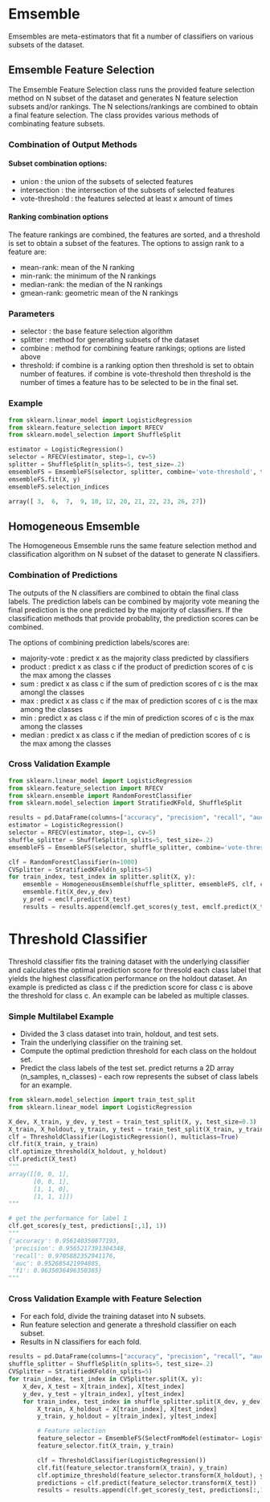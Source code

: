 # Emsemble
Emsembles are meta-estimators that fit a number of classifiers on various subsets of the dataset. 

## Emsemble Feature Selection
The Emsemble Feature Selection class runs the provided feature selection method on N subset of the dataset 
and generates N feature selection subsets and/or rankings. 
The N selections/rankings are combined to obtain a final feature selection. 
The class provides various methods of combinating feature subsets.

### Combination of Output Methods
#### Subset combination options: 
- union : the union of the subsets of selected features 
- intersection : the intersection of the subsets of selected features 
- vote-threshold : the features selected at least x amount of times

#### Ranking combination options
The feature rankings are combined, the features are sorted, and a threshold is set to obtain a subset of the features. 
The options to assign rank to a feature are:
- mean-rank: mean of the N ranking 
- min-rank: the minimum of the N rankings
- median-rank: the median of the N rankings 
- gmean-rank: geometric mean of the N rankings

### Parameters
- selector : the base feature selection algorithm
- splitter : method for generating subsets of the dataset 
- combine : method for combining feature rankings; options are listed above 
- threshold: if combine is a ranking option then threshold is set to obtain number of features. 
if combine is vote-threshold then threshold is the number of times a feature has to be selected to be in the final set. 

### Example
```python
from sklearn.linear_model import LogisticRegression
from sklearn.feature_selection import RFECV
from sklearn.model_selection import ShuffleSplit

estimator = LogisticRegression()
selector = RFECV(estimator, step=1, cv=5)
splitter = ShuffleSplit(n_splits=5, test_size=.2)
emsembleFS = EmsembleFS(selector, splitter, combine='vote-threshold', threshold=4)
emsembleFS.fit(X, y)
emsembleFS.selection_indices

array([ 3,  6,  7,  9, 10, 12, 20, 21, 22, 23, 26, 27])
```

## Homogeneous Emsemble
The Homogeneous Emsemble runs the same feature selection method and classification algorithm on N subset of the dataset to generate N classifiers.

### Combination of Predictions
The outputs of the N classifiers are combined to obtain the final class labels. The prediction labels can be combined by majority vote meaning the final prediction is the one predicted by the majority of classifiers. If the classification methods that provide probablity, the prediction scores can be combined. 

The options of combining prediction labels/scores are:
- majority-vote : predict x as the majority class predicted by classifiers  
- product : predict x as class c if the product of prediction scores of c is the max among the classes
- sum : predict x as class c if the sum of prediction scores of c is the max amongl the classes
- max : predict x as class c if the max of prediction scores of c is the max among the classes
- min : predict x as class c if the min of prediction scores of c is the max among the classes
- median : predict x as class c if the median of prediction scores of c is the max among the classes

### Cross Validation Example
```python
from sklearn.linear_model import LogisticRegression
from sklearn.feature_selection import RFECV
from sklearn.ensemble import RandomForestClassifier
from sklearn.model_selection import StratifiedKFold, ShuffleSplit

results = pd.DataFrame(columns=["accuracy", "precision", "recall", "auc", "f1"])
estimator = LogisticRegression()
selector = RFECV(estimator, step=1, cv=5)
shuffle_splitter = ShuffleSplit(n_splits=5, test_size=.2)
emsembleFS = EmsembleFS(selector, shuffle_splitter, combine='vote-threshold', threshold=4)

clf = RandomForestClassifier(n=1000)
CVSplitter = StratifiedKFold(n_splits=5)
for train_index, test_index in splitter.split(X, y):
    emsemble = HomogeneousEmsemble(shuffle_splitter, emsembleFS, clf, combine='min')
    emsemble.fit(X_dev,y_dev)
    y_pred = emclf.predict(X_test)
    results = results.append(emclf.get_scores(y_test, emclf.predict(X_test)), ignore_index=True)
```

# Threshold Classifier
Threshold classifier fits the training dataset with the underlying classifier and calculates the optimal prediction score for thresold each class label that yields the highest classification performance on the holdout dataset. An example is predicted as class c if the prediction score for class c is above the threshold for class c. An example can be labeled as multiple classes.

### Simple Multilabel Example
- Divided the 3 class dataset into train, holdout, and test sets. 
- Train the underlying classifier on the training set. 
- Compute the optimal prediction threshold for each class on the holdout set. 
- Predict the class labels of the test set. predict returns a 2D array (n_samples, n_classes) - each row represents the subset of class labels for an example. 

```python
from sklearn.model_selection import train_test_split
from sklearn.linear_model import LogisticRegression

X_dev, X_train, y_dev, y_test = train_test_split(X, y, test_size=0.3)
X_train, X_holdout, y_train, y_test = train_test_split(X_train, y_train, test_size=0.2)
clf = ThresholdClassifier(LogisticRegression(), multiclass=True)
clf.fit(X_train, y_train)
clf.optimize_threshold(X_holdout, y_holdout)
clf.predict(X_test)
"""
array([[0, 0, 1],
       [0, 0, 1],
       [1, 1, 0],
       [1, 1, 1]])
"""

# get the performance for label 1
clf.get_scores(y_test, predictions[:,1], 1))
"""
{'accuracy': 0.956140350877193, 
 'precision': 0.9565217391304348, 
 'recall': 0.9705882352941176, 
 'auc': 0.952685421994885, 
 'f1': 0.9635036496350365}
"""
```

### Cross Validation Example with Feature Selection
- For each fold, divide the training dataset into N subsets.
- Run feature selection and generate a threshold classifier on each subset. 
- Results in N classifiers for each fold. 

```python
results = pd.DataFrame(columns=["accuracy", "precision", "recall", "auc", "f1"]) 
shuffle_splitter = ShuffleSplit(n_splits=5, test_size=.2)
CVSplitter = StratifiedKFold(n_splits=5)
for train_index, test_index in CVSplitter.split(X, y):
    X_dev, X_test = X[train_index], X[test_index]
    y_dev, y_test = y[train_index], y[test_index]
    for train_index, test_index in shuffle_splitter.split(X_dev, y_dev):
        X_train, X_holdout = X[train_index], X[test_index]
        y_train, y_holdout = y[train_index], y[test_index]

        # Feature selection 
        feature_selector = EmsembleFS(SelectFromModel(estimator= LogisticRegression()), shuffle_splitter, combine='vote-threshold', threshold=3)
        feature_selector.fit(X_train, y_train)

        clf = ThresholdClassifier(LogisticRegression())
        clf.fit(feature_selector.transform(X_train), y_train)
        clf.optimize_threshold(feature_selector.transform(X_holdout), y_holdout)
        predictions = clf.predict(feature_selector.transform(X_test))
        results = results.append(clf.get_scores(y_test, predictions[:,1]), ignore_index=True)

```